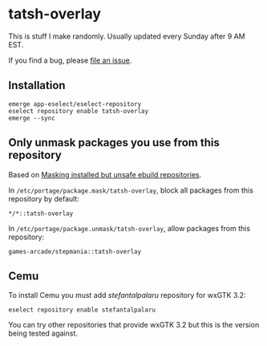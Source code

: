 # tatsh-overlay

This is stuff I make randomly. Usually updated every Sunday after 9 AM EST.

If you find a bug, please [file an issue](https://github.com/Tatsh/tatsh-overlay/issues/new).

## Installation

```shell
emerge app-eselect/eselect-repository
eselect repository enable tatsh-overlay
emerge --sync
```

## Only unmask packages you use from this repository

Based on [Masking installed but unsafe ebuild repositories](https://wiki.gentoo.org/wiki/Ebuild_repository#Masking_installed_but_unsafe_ebuild_repositories).

In `/etc/portage/package.mask/tatsh-overlay`, block all packages from this repository by default:

```plain
*/*::tatsh-overlay
```

In `/etc/portage/package.unmask/tatsh-overlay`, allow packages from this repository:

```plain
games-arcade/stepmania::tatsh-overlay
```

## Cemu

To install Cemu you must add _stefantalpalaru_ repository for wxGTK 3.2:

```shell
eselect repository enable stefantalpalaru
```

You can try other repositories that provide wxGTK 3.2 but this is the version being tested against.
